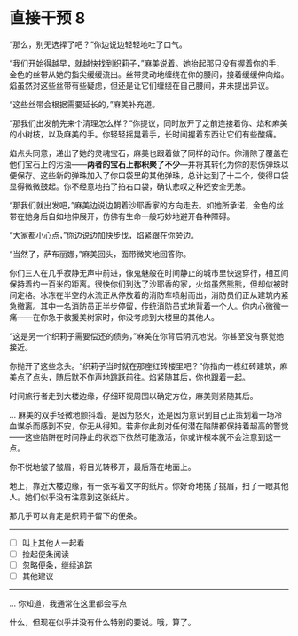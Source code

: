 # 直接干预 8

“那么，别无选择了吧？”你边说边轻轻地吐了口气。

“我们开始得越早，就越快找到织莉子，”麻美说着。她抬起那只没有握着你的手，金色的丝带从她的指尖缓缓流出。丝带灵动地缠绕在你的腰间，接着缓缓伸向焰。焰虽然对这些丝带有些疑虑，但还是让它们缠绕在自己腰间，并未提出异议。

“这些丝带会根据需要延长的，”麻美补充道。

“那我们出发前先来个清理怎么样？”你提议，同时放开了之前连接着你、焰和麻美的小树枝，以及麻美的手。你轻轻摇晃着手，长时间握着东西让它们有些酸痛。

焰点头同意，递出了她的灵魂宝石，麻美也跟着做了同样的动作。你清除了覆盖在他们宝石上的污浊——**两者的宝石上都积聚了不少**—并将其转化为你的悲伤弹珠以便保存。这些新的弹珠加入了你口袋里的其他弹珠，总计达到了十二个，使得口袋显得微微鼓起。你不经意地拍了拍右口袋，确认悲叹之种还安全无恙。

“那我们就出发吧，”麻美边说边朝着沙耶香家的方向走去。如她所承诺，金色的丝带在她身后自如地伸展开，仿佛有生命一般巧妙地避开各种障碍。

“大家都小心点，”你边说边加快步伐，焰紧跟在你旁边。

“当然了，萨布丽娜，”麻美回头，面带微笑地回答你。

你们三人在几乎寂静无声中前进，像鬼魅般在时间静止的城市里快速穿行，相互间保持着约一百米的距离。很快你们到达了沙耶香的家，火焰虽然熊熊，但却似被时间定格。冰冻在半空的水流正从停放着的消防车喷射而出，消防员们正从建筑内紧急撤离。其中一名消防员正半步停留，传统消防员式地背着一个人。你内心微微一痛——在你急于救援美树家时，你没考虑到大楼里的其他人。

“这是另一个织莉子需要偿还的债务，”麻美在你背后阴沉地说。你甚至没有察觉她接近。

你抛开了这些念头。“织莉子当时就在那座红砖楼里吧？”你指向一栋红砖建筑，麻美点了点头，随后默不作声地跳跃前往。焰紧随其后，你也跟着一起。

时间旅行者走到大楼边缘，仔细环视周围以确定方位，麻美则紧随其后。

... 麻美的双手轻微地颤抖着。是因为怒火，还是因为意识到自己正策划着一场冷血谋杀而感到不安，你无从得知。若非你此刻对任何潜在陷阱都保持着超高的警觉——这些陷阱在时间静止的状态下依然可能激活，你或许根本就不会注意到这一点。

你不悦地皱了皱眉，将目光转移开，最后落在地面上。

地上，靠近大楼边缘，有一张写着文字的纸片。你好奇地挑了挑眉，扫了一眼其他人。她们似乎没有注意到这张纸片。

那几乎可以肯定是织莉子留下的便条。

---

- [ ] 叫上其他人一起看
- [ ] 捡起便条阅读
- [ ] 忽略便条，继续追踪
- [ ] 其他建议

---

... 你知道，我通常在这里都会写点

什么，但现在似乎并没有什么特别的要说。哦，算了。
